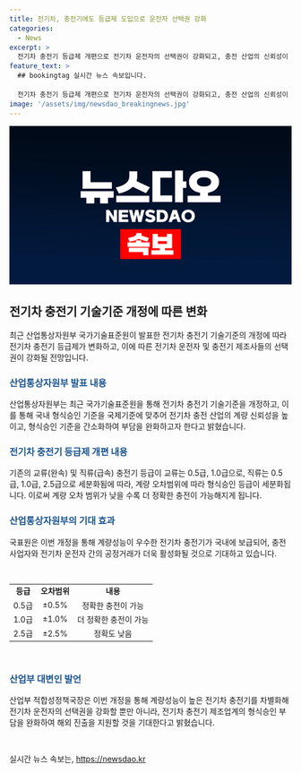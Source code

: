 ```yaml
---
title: 전기차, 충전기에도 등급제 도입으로 운전자 선택권 강화
categories:
  - News
excerpt: >
  전기차 충전기 등급제 개편으로 전기차 운전자의 선택권이 강화되고, 충전 산업의 신뢰성이 높아지며 제조사의 부담이 완화될 전망이다. 산업통상자원부 국가기술표준원은 기술기준을 개정하여 국내 형식승인 기준을 국제기준에 맞추고, 형식승인 기준을 세분화하여 계량 성능이 우수한 충전기가 보급될 것으로 예상된다. 이로써 전기차 충전기 산업 육성이 기대된다. (요약문)
feature_text: >
  ## bookingtag 실시간 뉴스 속보입니다.

  전기차 충전기 등급제 개편으로 전기차 운전자의 선택권이 강화되고, 충전 산업의 신뢰성이 높아지며 제조사의 부담이 완화될 전망이다. 산업통상자원부 국가기술표준원은 기술기준을 개정하여 국내 형식승인 기준을 국제기준에 맞추고, 형식승인 기준을 세분화하여 계량 성능이 우수한 충전기가 보급될 것으로 예상된다. 이로써 전기차 충전기 산업 육성이 기대된다. (요약문)
image: '/assets/img/newsdao_breakingnews.jpg'
---
```


<p><img src="/assets/img/newsdao_breakingnews.jpg" alt="bookingtag 속보" /></p>

<h2 data-ke-size="size26">전기차 충전기 기술기준 개정에 따른 변화</h2>

<p data-ke-size="size16">최근 산업통상자원부 국가기술표준원이 발표한 전기차 충전기 기술기준의 개정에 따라 전기차 충전기 등급제가 변화하고, 이에 따른 전기차 운전자 및 충전기 제조사들의 선택권이 강화될 전망입니다.</p>

<h3><b><span style="color: #1a5490;">산업통상자원부 발표 내용</span></b></h3>

<p data-ke-size="size16">산업통상자원부는 최근 국가기술표준원을 통해 전기차 충전기 기술기준을 개정하고, 이를 통해 국내 형식승인 기준을 국제기준에 맞추어 전기차 충전 산업의 계량 신뢰성을 높이고, 형식승인 기준을 간소화하여 부담을 완화하고자 한다고 밝혔습니다.</p>

<h3><b><span style="color: #1a5490;">전기차 충전기 등급제 개편 내용</span></b></h3>

<p data-ke-size="size16">기존의 교류(완속) 및 직류(급속) 충전기 등급이 교류는 0.5급, 1.0급으로, 직류는 0.5급, 1.0급, 2.5급으로 세분화됨에 따라, 계량 오차범위에 따라 형식승인 등급이 세분화됩니다. 이로써 계량 오차 범위가 낮을 수록 더 정확한 충전이 가능해지게 됩니다.</p>

<h3><b><span style="color: #1a5490;">산업통상자원부의 기대 효과</span></b></h3>

<p data-ke-size="size16">국표원은 이번 개정을 통해 계량성능이 우수한 전기차 충전기가 국내에 보급되어, 충전사업자와 전기차 운전자 간의 공정거래가 더욱 활성화될 것으로 기대하고 있습니다.</p>

<p data-ke-size="size16">&nbsp;</p>

<table>
    <tbody>
        <tr>
            <td style="text-align: center; height: 17px;"><b>등급</b></td>
            <td style="text-align: center; height: 17px;"><b>오차범위</b></td>
            <td style="text-align: center; height: 17px;"><b>내용</b></td>
        </tr>
        <tr>
            <td style="text-align: center; height: 17px;">0.5급</td>
            <td style="text-align: center; height: 17px;">±0.5%</td>
            <td style="text-align: center; height: 17px;">정확한 충전이 가능</td>
        </tr>
        <tr>
            <td style="text-align: center; height: 17px;">1.0급</td>
            <td style="text-align: center; height: 17px;">±1.0%</td>
            <td style="text-align: center; height: 17px;">더 정확한 충전이 가능</td>
        </tr>
        <tr>
            <td style="text-align: center; height: 17px;">2.5급</td>
            <td style="text-align: center; height: 17px;">±2.5%</td>
            <td style="text-align: center; height: 17px;">정확도 낮음</td>
        </tr>
    </tbody>
</table>

<p data-ke-size="size16">&nbsp;</p>

<h3><b><span style="color: #1a5490;">산업부 대변인 발언</span></b></h3>

<p data-ke-size="size16">산업부 적합성정책국장은 이번 개정을 통해 계량성능이 높은 전기차 충전기를 차별화해 전기차 운전자의 선택권을 강화할 뿐만 아니라, 전기차 충전기 제조업계의 형식승인 부담을 완화하여 해외 진출을 지원할 것을 기대한다고 밝혔습니다.</p>

<p data-ke-size="size16">&nbsp;</p>
실시간 뉴스 속보는, <a href="https://newsdao.kr" rel="dofollow">https://newsdao.kr</a>



